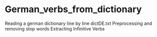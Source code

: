 # German_verbs_from_dictionary

Reading a german dictionary line by line dictDE.txt
Preprocessing and removing stop words
Extracting Infinitive Verbs
